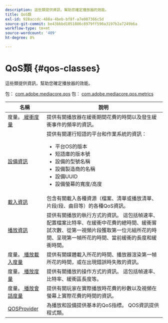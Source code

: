 ```yaml
---
description: 這些類提供資訊，幫助您確定播放器的效能。
title: QoS類
exl-id: 928accdc-488a-4beb-bf8f-a7e007366c5d
source-git-commit: be43bbbd1051886c8979ff590a3197b2a7249b6a
workflow-type: tm+mt
source-wordcount: '409'
ht-degree: 0%

---
```


# QoS類 {#qos-classes}

這些類提供資訊，幫助您確定播放器的效能。

包： [com.adobe.mediacore.qos](https://help.adobe.com/en_US/primetime/api/psdk/javadoc_1.4/com/adobe/mediacore/qos/package-summary.html)  包： [com.adobe.mediacore.qos.metrics](https://help.adobe.com/en_US/primetime/api/psdk/javadoc_1.4/com/adobe/mediacore/qos/metrics/package-summary.html)

<table frame="all" colsep="1" rowsep="1" id="table_2893EFF9755149159A4F94E781C76B6E"> 
 <thead> 
  <tr rowsep="1"> 
   <th colname="1" class="entry"> 名稱 </th> 
   <th colname="2" class="entry"> 說明 </th> 
  </tr> 
 </thead>
 <tbody> 
  <tr rowsep="1"> 
   <td colname="1"><span class="codeph">度量。<a href="https://help.adobe.com/en_US/primetime/api/psdk/javadoc_1.4/com/adobe/mediacore/qos/metrics/BufferingMetrics.html" format="html" scope="external"> 緩衝度量</a></span></td> 
   <td colname="2"> 提供有關播放器在緩衝期間花費的時間以及發生緩衝事件的頻率的資訊。 </td> 
  </tr> 
  <tr rowsep="1"> 
   <td colname="1"><span class="codeph"><a href="https://help.adobe.com/en_US/primetime/api/psdk/javadoc_1.4/com/adobe/mediacore/qos/DeviceInformation.html" format="html" scope="external"> 設備資訊</a> </span></td> 
   <td colname="2">提供有關運行短語的平台和作業系統的資訊： 
    <ul id="ul_0DE69F3B38E84964AB98DCCD11E5E123"> 
     <li id="li_19B2D1889FCA4B0F8FCB0EE8F87353B2">平台OS的版本 </li> 
     <li id="li_CA35F4A48FD34555AC7D7832D5997AD4">短語庫的版本號 </li> 
     <li id="li_30D38320C2A3440E92C0A477FFFBF9A0">設備的型號名稱 </li> 
     <li id="li_2D15164B987E405685B96A900EBF041D">設備製造商的名稱 </li> 
     <li id="li_B78485CB9580444DB9694404706BA191">設備UUID </li> 
     <li id="li_841EA77499B44F0692192F9DE1A798E4">設備螢幕的寬度/高度 </li> 
    </ul> </td> 
  </tr> 
  <tr rowsep="1"> 
   <td colname="1"><span class="codeph"><a href="https://help.adobe.com/en_US/primetime/api/psdk/javadoc_1.4/com/adobe/mediacore/qos/LoadInfo.html" format="html" scope="external"> 載入資訊</a></span> </td> 
   <td colname="2"> 包含有關載入各種資源（檔案、清單或播放清單、片段/段、曲目等）的各種QoS資訊。 </td> 
  </tr> 
  <tr rowsep="1"> 
   <td colname="1"><span class="codeph"><a href="https://help.adobe.com/en_US/primetime/api/psdk/javadoc_1.4/com/adobe/mediacore/qos/PlaybackInformation.html" format="html" scope="external"> 播放資訊</a></span> </td> 
   <td colname="2"> 提供有關播放的執行方式的資訊。 這包括幀速率、配置檔案比特率、在緩衝中花費的總時間、緩衝嘗試次數、從第一視頻片段獲取第一位元組所花的時間、呈現第一幀所花的時間、當前緩衝的長度和緩衝時間。 </td> 
  </tr> 
  <tr rowsep="1"> 
   <td colname="1"><span class="codeph">度量。<a href="https://help.adobe.com/en_US/primetime/api/psdk/javadoc_1.4/com/adobe/mediacore/qos/metrics/PlaybackLoadMetrics.html" format="html" scope="external"> 播放載入度量</a></span> </td> 
   <td colname="2"> 提供有關媒體載入所花的時間、播放器渲染第一幀所花的時間，或在出現錯誤時失敗的資訊。 </td> 
  </tr> 
  <tr rowsep="1"> 
   <td colname="1"><span class="codeph">度量。<a href="https://help.adobe.com/en_US/primetime/api/psdk/javadoc_1.4/com/adobe/mediacore/qos/metrics/PlaybackLoadMetrics.html" format="html" scope="external"> 播放度量</a> </span></td> 
   <td colname="2"> 提供有關播放的操作方式的資訊。 這包括幀速率、比特率、緩衝區長度等。 </td> 
  </tr> 
  <tr rowsep="1"> 
   <td colname="1"><span class="codeph">度量。<a href="https://help.adobe.com/en_US/primetime/api/psdk/javadoc_1.4/com/adobe/mediacore/qos/metrics/PlaybackSessionMetrics.html" format="html" scope="external"> 播放會話度量</a></span> </td> 
   <td colname="2"> 提供有關玩家在實際播放時花費的秒數以及視頻在螢幕上實際花費的時間的資訊。 </td> 
  </tr> 
  <tr rowsep="1"> 
   <td colname="1"><span class="codeph"><a href="https://help.adobe.com/en_US/primetime/api/psdk/javadoc_1.4/com/adobe/mediacore/qos/QOSProvider.html" format="html" scope="external"> QOSProvider</a></span></td> 
   <td colname="2">為播放和設備提供基本的QoS指標。 QOS資訊提供程式類。</td> 
  </tr> 
 </tbody> 
</table>
